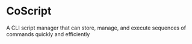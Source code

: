 # CoScript
A CLI script manager that can store, manage, and execute sequences of commands quickly and efficiently
